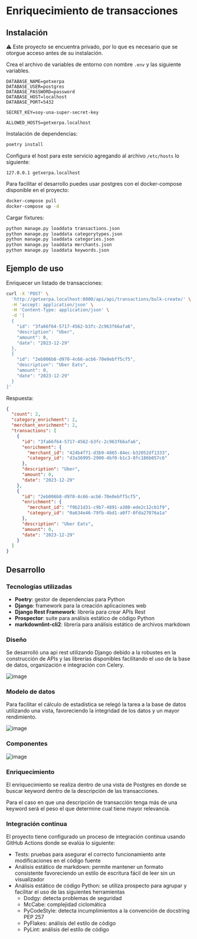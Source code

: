 # Enriquecimiento de transacciones

## Instalación

⚠️ Este proyecto se encuentra privado, por lo que es necesario que se otorgue
acceso antes de su instalación.

Crea el archivo de variables de entorno con nombre `.env` y las siguiente variables.

```text
DATABASE_NAME=getxerpa
DATABASE_USER=postgres
DATABASE_PASSWORD=password
DATABASE_HOST=localhost
DATABASE_PORT=5432

SECRET_KEY=soy-una-super-secret-key

ALLOWED_HOSTS=getxerpa.localhost
```

Instalación de dependencias:

```sh
poetry install
```

Configura el host para este servicio agregando al archivo `/etc/hosts` lo siguiente:

```text
127.0.0.1 getxerpa.localhost
```

Para facilitar el desarrollo puedes usar postgres con el docker-compose
disponible en el proyecto:

```sh
docker-compose pull
docker-compose up -d
```

Cargar fixtures:

```sh
python manage.py loaddata transactions.json
python manage.py loaddata categorytypes.json
python manage.py loaddata categories.json
python manage.py loaddata merchants.json
python manage.py loaddata keywords.json
```

## Ejemplo de uso

Enriquecer un listado de transacciones:

```sh
curl -X 'POST' \
  'http://getxerpa.localhost:8000/api/api/transactions/bulk-create/' \
  -H 'accept: application/json' \
  -H 'Content-Type: application/json' \
  -d '[
  {
    "id": "3fa66f64-5717-4562-b3fc-2c963f66afa6",
    "description": "Uber",
    "amount": 0,
    "date": "2023-12-29"
  },
  {
    "id": "2eb006b8-d970-4c66-acb6-70e0ebff5cf5",
    "description": "Uber Eats",
    "amount": 0,
    "date": "2023-12-29"
  }
]'
```

Respuesta:

```json
{
  "count": 2,
  "category_enrichment": 2,
  "merchant_enrichment": 2,
  "transactions": [
    {
      "id": "3fa66f64-5717-4562-b3fc-2c963f66afa6",
      "enrichment": {
        "merchant_id": "424b4f71-d3b9-4865-84ec-b32052df1333",
        "category_id": "d3a36995-2900-4bf0-b1c3-8fc186b057c6"
      },
      "description": "Uber",
      "amount": 0,
      "date": "2023-12-29"
    },
    {
      "id": "2eb006b8-d970-4c66-acb6-70e0ebff5cf5",
      "enrichment": {
        "merchant_id": "f9b21d31-c9b7-4891-a380-ede2c12cb1f9",
        "category_id": "0a634e46-79fb-4bd1-a0f7-0fda27076a1a"
      },
      "description": "Uber Eats",
      "amount": 0,
      "date": "2023-12-29"
    }
  ]
}
```

## Desarrollo

### Tecnologías utilizadas

- **Poetry**: gestor de dependencias para Python
- **Django**: framework para la creación aplicaciones web
- **Django Rest Framework**: librería para crear APIs Rest
- **Prospector**: suite para análisis estático de código Python
- **markdownlint-cli2**: librería para análisis estático de archivos markdown

### Diseño

Se desarrolló una api rest utilizando Django debido a la robustes en la
construcción de APIs y las librerías disponibles facilitando el uso de la
base de datos, organización e integración con Celery.

![image](https://github.com/SaulHormazabal/getxerpa/assets/1095706/5b27a7a0-2d86-40ea-bffd-831a49fee36a)

### Modelo de datos

Para facilitar el cálculo de estadística se relegó la tarea a la base de datos
utilizando una vista, favoreciendo la integridad de los datos y un mayor rendimiento.

![image](https://github.com/SaulHormazabal/getxerpa/assets/1095706/8c5be283-d4d8-4e9b-931c-02ddef5aa5bc)

### Componentes

![image](https://github.com/SaulHormazabal/getxerpa/assets/1095706/42c70946-ea8a-4ae3-ab47-98c92710b6f2)

### Enriquecimiento

El enriquecimiento se realiza dentro de una vista de Postgres en donde se buscar keyword dentro de la descripción de las transacciones.

Para el caso en que una descripción de transacción tenga más de una keyword será el peso el que determine cual tiene mayor relevancia.

### Integración continua

El proyecto tiene configurado un proceso de integración continua usando GitHub
Actions donde se evalúa lo siguiente:

- Tests: pruebas para asegurar el correcto funcionamiento ante modificaciones
en el código fuente
- Análisis estático de markdown: permite mantener un formato consistente
favoreciendo un estilo de escritura fácil de leer sin un visualizador
- Análisis estático de código Python: se utiliza prospecto para agrupar
y facilitar el uso de las siguientes herramientas
  - Dodgy: detecta problemas de seguridad
  - McCabe: complejidad ciclomática
  - PyCodeStyle: detecta incumplimientos a la convención de docstring PEP 257
  - PyFlakes: análisis del estilo de código
  - PyLint: análisis del estilo de código

